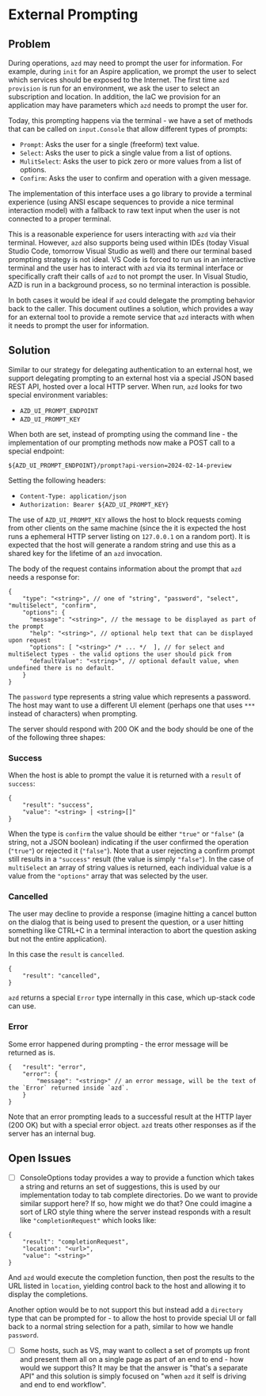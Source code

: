 # External Prompting

## Problem

During operations, `azd` may need to prompt the user for information. For example, during `init` for an Aspire application, we prompt the user to select which services should be exposed to the Internet. The first time `azd provision` is run for an environment, we ask the user to select an subscription and location. In addition, the IaC we provision for an application may have parameters which `azd` needs to prompt the user for.

Today, this prompting happens via the terminal - we have a set of methods that can be called on `input.Console` that allow different types of prompts:

- `Prompt`: Asks the user for a single (freeform) text value.
- `Select`: Asks the user to pick a single value from a list of options.
- `MulitSelect`: Asks the user to pick zero or more values from a list of options.
- `Confirm`: Asks the user to confirm and operation with a given message.

The implementation of this interface uses a go library to provide a terminal experience (using ANSI escape sequences to provide a nice terminal interaction model) with a fallback to raw text input when the user is not connected to a proper terminal.

This is a reasonable experience for users interacting with `azd` via their terminal.  However, `azd` also supports being used within IDEs (today Visual Studio Code, tomorrow Visual Studio as well) and there our terminal based prompting strategy is not ideal. VS Code is forced to run us in an interactive terminal and the user has to interact with `azd` via its terminal interface or specifically craft their calls of `azd` to not prompt the user.  In Visual Studio, AZD is run in a background process, so no terminal interaction is possible.

In both cases it would be ideal if `azd` could delegate the prompting behavior back to the caller.  This document outlines a solution, which provides a way for an external tool to provide a remote service that `azd` interacts with when it needs to prompt the user for information.

## Solution

Similar to our strategy for delegating authentication to an external host, we support delegating prompting to an external host via a special JSON based REST API, hosted over a local HTTP server.  When run, `azd` looks for two special environment variables:

- `AZD_UI_PROMPT_ENDPOINT`
- `AZD_UI_PROMPT_KEY`

When both are set, instead of prompting using the command line - the implementation of our prompting methods now make a POST call to a special endpoint:

`${AZD_UI_PROMPT_ENDPOINT}/prompt?api-version=2024-02-14-preview`

Setting the following headers:

- `Content-Type: application/json`
- `Authorization: Bearer ${AZD_UI_PROMPT_KEY}`

The use of `AZD_UI_PROMPT_KEY` allows the host to block requests coming from other clients on the same machine (since the it is expected the host runs a ephemeral HTTP server listing on `127.0.0.1` on a random port). It is expected that the host will generate a random string and use this as a shared key for the lifetime of an `azd` invocation.

The body of the request contains information about the prompt that `azd` needs a response for:

```jsonc
{
    "type": "<string>", // one of "string", "password", "select", "multiSelect", "confirm",
    "options": {
      "message": "<string>", // the message to be displayed as part of the prompt
      "help": "<string>", // optional help text that can be displayed upon request
      "options": [ "<string>" /* ... */  ], // for select and multiSelect types - the valid options the user should pick from
      "defaultValue": "<string>", // optional default value, when undefined there is no default.
    }
}
```

The `password` type represents a string value which represents a password. The host may want to use a different UI element (perhaps one that uses `***` instead of characters) when prompting.

The server should respond with 200 OK and the body should be one of the of the following three shapes:

### Success 

When the host is able to prompt the value it is returned with a `result` of `success`:

```jsonc
{
    "result": "success", 
    "value": "<string> | <string>[]"
}
```

When the type is `confirm` the value should be either `"true"` or `"false"` (a string, not a JSON boolean) indicating if the user confirmed the operation (`"true"`) or rejected it (`"false"`). Note that a user rejecting a confirm prompt still results in a `"success"` result (the value is simply `"false"`). In the case of `multiSelect` an array of string values is returned, each individual value is a value from the `"options"` array that was selected by the user.

### Cancelled

The user may decline to provide a response (imagine hitting a cancel button on the dialog that is being used to present the question, or a user hitting something like CTRL+C in a terminal interaction to abort the question asking but not the entire application).

In this case the `result` is `cancelled`.

```jsonc
{
    "result": "cancelled", 
}
```

`azd` returns a special `Error` type internally in this case, which up-stack code can use.

### Error

Some error happened during prompting - the error message will be returned as is.

```jsonc
{   "result": "error",
    "error": {
        "message": "<string>" // an error message, will be the text of the `Error` returned inside `azd`.
    }
}
```

Note that an error prompting leads to a successful result at the HTTP layer (200 OK) but with a special error object. `azd` treats other responses as if the server has an internal bug.

## Open Issues

- [ ] ConsoleOptions today provides a way to provide a function which takes a string and returns an set of suggestions, this is used by our implementation today to tab complete directories.  Do we want to provide similar support here? If so, how might we do that? One could imagine a sort of LRO style thing where the server instead responds with a result like `"completionRequest"` which looks like:

```jsonc
{
    "result": "completionRequest",
    "location": "<url>",
    "value": "<string>"
}
```

And `azd` would execute the completion function, then post the results to the URL listed in `location`, yielding control back
to the host and allowing it to display the completions.

Another option would be to not support this but instead add a `directory` type that can be prompted for - to allow the host to provide special UI or fall back to a normal string selection for a path, similar to how we handle `password`.

- [ ] Some hosts, such as VS, may want to collect a set of prompts up front and present them all on a single page as part of an end to end - how would we support this? It may be that the answer is "that's a separate API" and this solution is simply focused on "when `azd` it self is driving and end to end workflow".
